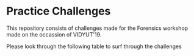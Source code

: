 # Practice Challenges

This repository consists of challenges made for the Forensics workshop made on the occassion of VIDYUT'19.

Please look through the following table to surf through the challenges

